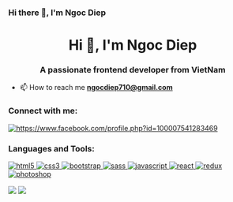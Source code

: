 ### Hi there 👋, I'm Ngoc Diep
<h1 align="center">Hi 👋, I'm Ngoc Diep</h1>
<h3 align="center">A passionate frontend developer from VietNam</h3>

- 📫 How to reach me **ngocdiep710@gmail.com**

<h3 align="left">Connect with me:</h3>
<p align="left">
<a href="https://www.facebook.com/profile.php?id=100007541283469" target="blank"><img align="center" src="https://img.shields.io/badge/Facebook-1877F2?style=for-the-badge&logo=facebook&logoColor=white" alt="https://www.facebook.com/profile.php?id=100007541283469" /></a>

</p>

<h3 align="left">Languages and Tools:</h3>
<a href="https://www.w3.org/html/" target="_blank"> <img src="https://img.shields.io/badge/HTML5-E34F26?style=for-the-badge&logo=html5&logoColor=white" alt="html5" /> </a> <a href="https://www.w3schools.com/css/" target="_blank"> <img src="https://img.shields.io/badge/CSS3-1572B6?style=for-the-badge&logo=css3&logoColor=white" alt="css3" /> </a> <a href="https://getbootstrap.com" target="_blank"> <img src="https://img.shields.io/badge/Bootstrap-563D7C?style=for-the-badge&logo=bootstrap&logoColor=white" alt="bootstrap" /> </a><a href="https://sass-lang.com" target="_blank"> <img src="https://img.shields.io/badge/Sass-CC6699?style=for-the-badge&logo=sass&logoColor=white" alt="sass" /> </a> <a href="https://developer.mozilla.org/en-US/docs/Web/JavaScript" target="_blank"> <img src="https://img.shields.io/badge/JavaScript-F7DF1E?style=for-the-badge&logo=javascript&logoColor=black" alt="javascript" /> </a> <a href="https://reactjs.org/" target="_blank"> <img src="https://img.shields.io/badge/React-20232A?style=for-the-badge&logo=react&logoColor=61DAFB" alt="react"/> </a><a href="https://redux.js.org" target="_blank"> <img src="https://img.shields.io/badge/Redux-593D88?style=for-the-badge&logo=redux&logoColor=white" alt="redux" /> </a> <a href="https://www.photoshop.com/en" target="_blank"> <img  src="https://img.shields.io/badge/Adobe%20Photoshop-31A8FF?style=for-the-badge&logo=Adobe%20Photoshop&logoColor=black" alt="photoshop" /> </a> <p><a href="https://github.com/alietran"><img align="center" src="https://github-readme-stats.vercel.app/api?username=alietran&amp;theme=radical&amp;show_icons=true&amp;count_private=true&amp;line_height=25" style="max-width:100%;"" data-canonical-src="https://github-readme-stats.vercel.app/api?username=alietran&amp;theme=radical&amp;show_icons=true&amp;count_private=true&amp;line_height=25" style="max-width:100%;"></a>
<a href="https://github.com/alietran"><img align="center" src="https://github-readme-stats.vercel.app/api/top-langs/?username=alietran&amp;theme=radical&amp;layout=compact" data-canonical-src="https://github-readme-stats.vercel.app/api/top-langs/?username=alietran&amp;theme=radical&amp;layout=compact" style="max-width:100%;"></a></p>
